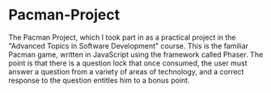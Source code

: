# Pacman-Project
The Pacman Project, which I took part in as a practical project in the "Advanced Topics in Software Development" course. This is the familiar Pacman game, written in JavaScript using the framework called Phaser. The point is that there is a question lock that once consumed, the user must answer a question from a variety of areas of technology, and a correct response to the question entitles him to a bonus point.

